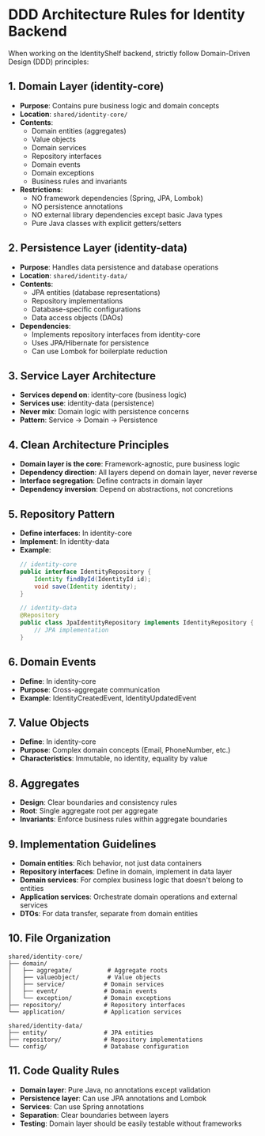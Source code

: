 # DDD Architecture Rules for Identity Backend

When working on the IdentityShelf backend, strictly follow Domain-Driven Design (DDD) principles:

## 1. Domain Layer (identity-core)
- **Purpose**: Contains pure business logic and domain concepts
- **Location**: `shared/identity-core/`
- **Contents**:
  - Domain entities (aggregates)
  - Value objects
  - Domain services
  - Repository interfaces
  - Domain events
  - Domain exceptions
  - Business rules and invariants
- **Restrictions**:
  - NO framework dependencies (Spring, JPA, Lombok)
  - NO persistence annotations
  - NO external library dependencies except basic Java types
  - Pure Java classes with explicit getters/setters

## 2. Persistence Layer (identity-data)
- **Purpose**: Handles data persistence and database operations
- **Location**: `shared/identity-data/`
- **Contents**:
  - JPA entities (database representations)
  - Repository implementations
  - Database-specific configurations
  - Data access objects (DAOs)
- **Dependencies**:
  - Implements repository interfaces from identity-core
  - Uses JPA/Hibernate for persistence
  - Can use Lombok for boilerplate reduction

## 3. Service Layer Architecture
- **Services depend on**: identity-core (business logic)
- **Services use**: identity-data (persistence)
- **Never mix**: Domain logic with persistence concerns
- **Pattern**: Service → Domain → Persistence

## 4. Clean Architecture Principles
- **Domain layer is the core**: Framework-agnostic, pure business logic
- **Dependency direction**: All layers depend on domain layer, never reverse
- **Interface segregation**: Define contracts in domain layer
- **Dependency inversion**: Depend on abstractions, not concretions

## 5. Repository Pattern
- **Define interfaces**: In identity-core
- **Implement**: In identity-data
- **Example**:
  ```java
  // identity-core
  public interface IdentityRepository {
      Identity findById(IdentityId id);
      void save(Identity identity);
  }
  
  // identity-data
  @Repository
  public class JpaIdentityRepository implements IdentityRepository {
      // JPA implementation
  }
  ```

## 6. Domain Events
- **Define**: In identity-core
- **Purpose**: Cross-aggregate communication
- **Example**: IdentityCreatedEvent, IdentityUpdatedEvent

## 7. Value Objects
- **Define**: In identity-core
- **Purpose**: Complex domain concepts (Email, PhoneNumber, etc.)
- **Characteristics**: Immutable, no identity, equality by value

## 8. Aggregates
- **Design**: Clear boundaries and consistency rules
- **Root**: Single aggregate root per aggregate
- **Invariants**: Enforce business rules within aggregate boundaries

## 9. Implementation Guidelines
- **Domain entities**: Rich behavior, not just data containers
- **Repository interfaces**: Define in domain, implement in data layer
- **Domain services**: For complex business logic that doesn't belong to entities
- **Application services**: Orchestrate domain operations and external services
- **DTOs**: For data transfer, separate from domain entities

## 10. File Organization
```
shared/identity-core/
├── domain/
│   ├── aggregate/          # Aggregate roots
│   ├── valueobject/        # Value objects
│   ├── service/           # Domain services
│   ├── event/             # Domain events
│   └── exception/         # Domain exceptions
├── repository/            # Repository interfaces
└── application/           # Application services

shared/identity-data/
├── entity/                # JPA entities
├── repository/            # Repository implementations
└── config/                # Database configuration
```

## 11. Code Quality Rules
- **Domain layer**: Pure Java, no annotations except validation
- **Persistence layer**: Can use JPA annotations and Lombok
- **Services**: Can use Spring annotations
- **Separation**: Clear boundaries between layers
- **Testing**: Domain layer should be easily testable without frameworks
